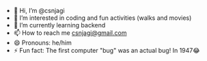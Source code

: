 - 👋 Hi, I’m @csnjagi
- 👀 I’m interested in coding and fun activities (walks and movies)
- 🌱 I’m currently learning backend
- 📫 How to reach me csnjagi@gmail.com
- 😄 Pronouns: he/him
- ⚡ Fun fact: The first computer "bug" was an actual bug! In 1947😂
